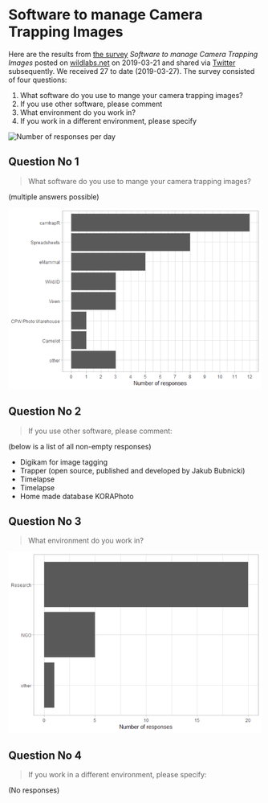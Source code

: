 Software to manage Camera Trapping Images
================

Here are the results from [the
survey](https://forms.gle/uafXkWzh8FinCsv86) *Software to manage Camera
Trapping Images* posted on
[wildlabs.net](https://www.wildlabs.net/community/thread/688) on
2019-03-21 and shared via
[Twitter](https://twitter.com/WILDLABSNET/status/1108676937868812288?s=20)
subsequently. We received 27 to date (2019-03-27). The survey consisted
of four questions:

1.  What software do you use to mange your camera trapping images?
2.  If you use other software, please comment
3.  What environment do you work in?
4.  If you work in a different environment, please specify

![Number of responses per
day](Readme_files/figure-gfm/unnamed-chunk-3-1.png)

## Question No 1

> What software do you use to mange your camera trapping images?

(multiple answers possible)

![](Readme_files/figure-gfm/unnamed-chunk-4-1.png)<!-- -->

## Question No 2

> If you use other software, please comment:

(below is a list of all non-empty responses)

  - Digikam for image tagging
  - Trapper (open source, published and developed by Jakub Bubnicki)
  - Timelapse
  - Timelapse
  - Home made database KORAPhoto

<!-- end of list -->

## Question No 3

> What environment do you work in?

![](Readme_files/figure-gfm/unnamed-chunk-6-1.png)<!-- -->

## Question No 4

> If you work in a different environment, please specify:

(No responses)

